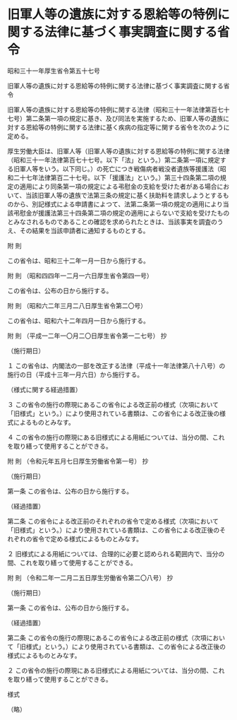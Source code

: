 # 旧軍人等の遺族に対する恩給等の特例に関する法律に基づく事実調査に関する省令

昭和三十一年厚生省令第五十七号

旧軍人等の遺族に対する恩給等の特例に関する法律に基づく事実調査に関する省令

旧軍人等の遺族に対する恩給等の特例に関する法律（昭和三十一年法律第百七十七号）第二条第一項の規定に基き、及び同法を実施するため、旧軍人等の遺族に対する恩給等の特例に関する法律に基く疾病の指定等に関する省令を次のように定める。

厚生労働大臣は、旧軍人等（旧軍人等の遺族に対する恩給等の特例に関する法律（昭和三十一年法律第百七十七号。以下「法」という。）第二条第一項に規定する旧軍人等をいう。以下同じ。）の死亡につき戦傷病者戦没者遺族等援護法（昭和二十七年法律第百二十七号。以下「援護法」という。）第三十四条第二項の規定の適用により同条第一項の規定による弔慰金の支給を受けた者がある場合において、当該旧軍人等の遺族で法第三条の規定に基く扶助料を請求しようとするものから、別記様式による申請書によつて、法第二条第一項の規定の適用により当該弔慰金が援護法第三十四条第二項の規定の適用によらないで支給を受けたものとみなされるものであることの確認を求められたときは、当該事実を調査のうえ、その結果を当該申請者に通知するものとする。

附 則

この省令は、昭和三十二年一月一日から施行する。

附 則 （昭和四四年一二月一六日厚生省令第四一号）

この省令は、公布の日から施行する。

附 則 （昭和六二年三月二八日厚生省令第二〇号）

この省令は、昭和六十二年四月一日から施行する。

附 則 （平成一二年一〇月二〇日厚生省令第一二七号） 抄

（施行期日）

１ この省令は、内閣法の一部を改正する法律（平成十一年法律第八十八号）の施行の日（平成十三年一月六日）から施行する。

（様式に関する経過措置）

３ この省令の施行の際現にあるこの省令による改正前の様式（次項において「旧様式」という。）により使用されている書類は、この省令による改正後の様式によるものとみなす。

４ この省令の施行の際現にある旧様式による用紙については、当分の間、これを取り繕って使用することができる。

附 則 （令和元年五月七日厚生労働省令第一号） 抄

（施行期日）

第一条 この省令は、公布の日から施行する。

（経過措置）

第二条 この省令による改正前のそれぞれの省令で定める様式（次項において「旧様式」という。）により使用されている書類は、この省令による改正後のそれぞれの省令で定める様式によるものとみなす。

２ 旧様式による用紙については、合理的に必要と認められる範囲内で、当分の間、これを取り繕って使用することができる。

附 則 （令和二年一二月二五日厚生労働省令第二〇八号） 抄

（施行期日）

第一条 この省令は、公布の日から施行する。

（経過措置）

第二条 この省令の施行の際現にあるこの省令による改正前の様式（次項において「旧様式」という。）により使用されている書類は、この省令による改正後の様式によるものとみなす。

２ この省令の施行の際現にある旧様式による用紙については、当分の間、これを取り繕って使用することができる。

様式

（略）
